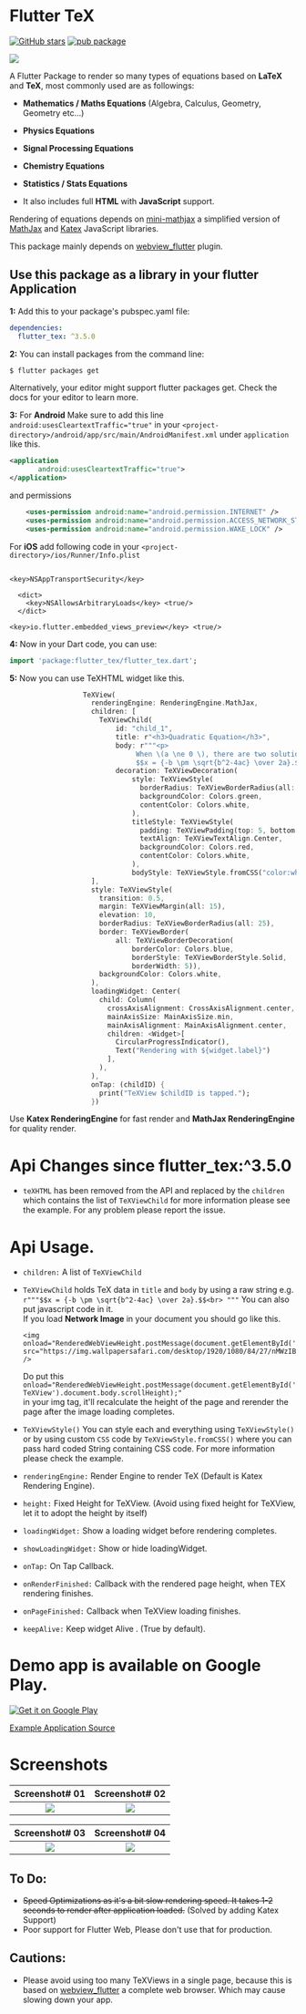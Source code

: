 # Flutter TeX

[![GitHub stars](https://img.shields.io/github/stars/shah-xad/flutter_tex?style=social)](https://github.com/shah-xad/flutter_tex/stargazers) [![pub package](https://img.shields.io/pub/v/flutter_tex.svg)](https://pub.dev/packages/flutter_tex)

<img src="https://raw.githubusercontent.com/shah-xad/flutter_tex/master/example/assets/flutter_tex_banner.png"/>

A Flutter Package to render so many types of equations based on **LaTeX** and **TeX**, most commonly used are as followings:

- **Mathematics / Maths Equations** (Algebra, Calculus, Geometry, Geometry etc...)

- **Physics Equations**

- **Signal Processing Equations**

- **Chemistry Equations**

- **Statistics / Stats Equations**

- It also includes full **HTML** with **JavaScript** support.

Rendering of equations depends on [mini-mathjax](https://github.com/electricbookworks/mini-mathjax) a simplified version of [MathJax](https://github.com/mathjax/MathJax/) and [Katex](https://github.com/KaTeX/KaTeX) JavaScript libraries.

This package mainly depends on [webview_flutter](https://pub.dartlang.org/packages/webview_flutter) plugin.



## Use this package as a library in your flutter Application

**1:** Add this to your package's pubspec.yaml file:

```yaml
dependencies:
  flutter_tex: ^3.5.0
```


**2:** You can install packages from the command line:

```bash
$ flutter packages get
```

Alternatively, your editor might support flutter packages get. Check the docs for your editor to learn more.


**3:** For **Android** Make sure to add this line `android:usesCleartextTraffic="true"` in your `<project-directory>/android/app/src/main/AndroidManifest.xml` under `application` like this.
```xml
<application
       android:usesCleartextTraffic="true">
</application>
```

and permissions

```xml
    <uses-permission android:name="android.permission.INTERNET" />
    <uses-permission android:name="android.permission.ACCESS_NETWORK_STATE" />
    <uses-permission android:name="android.permission.WAKE_LOCK" />
```

For **iOS** add following code in your `<project-directory>/ios/Runner/Info.plist`
```plist

<key>NSAppTransportSecurity</key>
  
  <dict>
    <key>NSAllowsArbitraryLoads</key> <true/>
  </dict>

<key>io.flutter.embedded_views_preview</key> <true/> 
```

**4:** Now in your Dart code, you can use:

```dart
import 'package:flutter_tex/flutter_tex.dart'; 
```

**5:** Now you can use TeXHTML widget like this.
```dart
                  TeXView(
                    renderingEngine: RenderingEngine.MathJax,
                    children: [
                      TeXViewChild(
                          id: "child_1",
                          title: r"<h3>Quadratic Equation</h3>",
                          body: r"""<p>
                               When \(a \ne 0 \), there are two solutions to \(ax^2 + bx + c = 0\) and they are
                               $$x = {-b \pm \sqrt{b^2-4ac} \over 2a}.$$</p>""",
                          decoration: TeXViewDecoration(
                              style: TeXViewStyle(
                                borderRadius: TeXViewBorderRadius(all: 20),
                                backgroundColor: Colors.green,
                                contentColor: Colors.white,
                              ),
                              titleStyle: TeXViewStyle(
                                padding: TeXViewPadding(top: 5, bottom: 5),
                                textAlign: TeXViewTextAlign.Center,
                                backgroundColor: Colors.red,
                                contentColor: Colors.white,
                              ),
                              bodyStyle: TeXViewStyle.fromCSS("color:white;background-color:light-green")))
                    ],
                    style: TeXViewStyle(
                      transition: 0.5,
                      margin: TeXViewMargin(all: 15),
                      elevation: 10,
                      borderRadius: TeXViewBorderRadius(all: 25),
                      border: TeXViewBorder(
                          all: TeXViewBorderDecoration(
                              borderColor: Colors.blue,
                              borderStyle: TeXViewBorderStyle.Solid,
                              borderWidth: 5)),
                      backgroundColor: Colors.white,
                    ),
                    loadingWidget: Center(
                      child: Column(
                        crossAxisAlignment: CrossAxisAlignment.center,
                        mainAxisSize: MainAxisSize.min,
                        mainAxisAlignment: MainAxisAlignment.center,
                        children: <Widget>[
                          CircularProgressIndicator(),
                          Text("Rendering with ${widget.label}")
                        ],
                      ),
                    ),
                    onTap: (childID) {
                      print("TeXView $childID is tapped.");
                    })
```

Use **Katex RenderingEngine** for fast render and  **MathJax RenderingEngine** for quality render.


# Api Changes since flutter_tex:^3.5.0
- `teXHTML` has been removed from the API and replaced by the `children` which contains the list of `TeXViewChild` for more information please see the example. For any problem please report the issue.

# Api Usage.
- `children:` A list of `TeXViewChild`

- `TeXViewChild` holds TeX data  in `title` and `body` by using a raw string e.g.
`r"""$$x = {-b \pm \sqrt{b^2-4ac} \over 2a}.$$<br> """` You can also put javascript code in it.<br>
    If you load **Network Image** in your document you should go like this.
    ``` 
    <img onload="RenderedWebViewHeight.postMessage(document.getElementById('teXHTML').clientHeight);"
    src="https://img.wallpapersafari.com/desktop/1920/1080/84/27/nMWzIB.jpg" />
    ```
  Do put this<br>
  ```onload="RenderedWebViewHeight.postMessage(document.getElementById('TeXView').document.body.scrollHeight);"```<br>
   in your img tag, it'll recalculate the height of the page and rerender the page after the image loading completes.

- `TeXViewStyle()` You can style each and everything using `TeXViewStyle()` or by using custom `CSS` code by `TeXViewStyle.fromCSS()` where you can pass hard coded String containing CSS code. For more information please check the example.
    
- `renderingEngine:` Render Engine to render TeX (Default is Katex Rendering Engine).
  
- `height:` Fixed Height for TeXView. (Avoid using fixed height for TeXView, let it to adopt the height by itself)
  
- `loadingWidget:` Show a loading widget before rendering completes.

- `showLoadingWidget:` Show or hide loadingWidget.
  
- `onTap:` On Tap Callback.

- `onRenderFinished:` Callback with the rendered page height, when TEX rendering finishes.
  
- `onPageFinished:` Callback when TeXView loading finishes.
  
- `keepAlive:` Keep widget Alive . (True by default).


# Demo app is available on Google Play.
<a href='https://play.google.com/store/apps/details?id=com.shahxad.flutter_tex_example&pcampaignid=pcampaignidMKT-Other-global-all-co-prtnr-py-PartBadge-Mar2515-1'><img alt='Get it on Google Play' src='https://play.google.com/intl/en_us/badges/static/images/badges/en_badge_web_generic.png'/></a>

[Example Application Source](https://github.com/shah-xad/flutter_tex/tree/master/example)

# Screenshots

Screenshot# 01             |  Screenshot# 02
:-------------------------:|:-------------------------:
<img src="https://raw.githubusercontent.com/shah-xad/flutter_tex/master/screenshots/screenshot_1.png"/> | <img src="https://raw.githubusercontent.com/shah-xad/flutter_tex/master/screenshots/screenshot_2.png"/>

Screenshot# 03             |  Screenshot# 04
:-------------------------:|:-------------------------:
<img src="https://raw.githubusercontent.com/shah-xad/flutter_tex/master/screenshots/screenshot_3.png"/> | <img src="https://raw.githubusercontent.com/shah-xad/flutter_tex/master/screenshots/screenshot_4.png"/>

## To Do:
- ~~Speed Optimizations as it's a bit slow rendering speed. It takes 1-2 seconds to render after application loaded.~~ (Solved by adding Katex Support)
- Poor support for Flutter Web, Please don't use that for production.

## Cautions:
- Please avoid using too many TeXViews in a single page, because this is based on [webview_flutter](https://pub.dartlang.org/packages/webview_flutter) a complete web browser. Which may cause slowing down your app.
